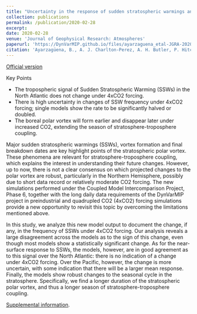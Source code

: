 ```yaml
---
title: "Uncertainty in the response of sudden stratospheric warmings and stratosphere-troposphere coupling to quadrupled CO2 concentrations in CMIP6 models"
collection: publications
permalink: /publication/2020-02-28
excerpt: 
date: 2020-02-28
venue: 'Journal of Geophysical Research: Atmospheres'
paperurl: 'https://DynVarMIP.github.io/files/ayarzaguena_etal-JGRA-2020.pdf'
citation: 'Ayarzagüena, B., A. J. Charlton-Perez, A. H. Butler, P. Hitchcock, I. R. Simpson, L. M. Polvani, N. Butchart, E. P. Gerber, L. Gray, B. Hassler, P. Lin, F. Lott, E. Manzini, R. Mizuta, C. Orbe, S. Osprey, D. Saint-Martin, M. Sigmond, M. Taguchi, E. M. Volodin, S. Watanabe, 2020: Uncertainty in the response of sudden stratospheric warmings and stratosphere-troposphere coupling to quadrupled CO2 concentrations in CMIP6 models, <i>J. Geophys. Res. Atmos.</i>, <b>125</b>, e2019JD032345, doi:10.1029/2019JD032345.'
---
```


[Official version](http://dx.doi.org/10.1029/2019JD032345)

Key Points
* The tropospheric signal of Sudden Stratospheric Warming (SSWs) in the North Atlantic does not change under 4xCO2 forcing.
* There is high uncertainty in changes of SSW frequency under 4xCO2 forcing; single models show the rate to be significantly halved or doubled.
* The boreal polar vortex will form earlier and disappear later under increased CO2, extending the season of stratosphere-troposphere coupling.

Major sudden stratospheric warmings (SSWs), vortex formation and final breakdown dates are key highlight points of the stratospheric polar vortex. These phenomena are relevant for stratosphere-troposphere coupling, which explains the interest in understanding their future changes. However, up to now, there is not a clear consensus on which projected changes to the polar vortex are robust, particularly in the Northern Hemisphere, possibly due to short data record or relatively moderate CO2 forcing. The new simulations performed under the Coupled Model Intercomparison Project, Phase 6, together with the long daily data requirements of the DynVarMIP project in preindustrial and quadrupled CO2 (4xCO2) forcing simulations provide a new opportunity to revisit this topic by overcoming the limitations mentioned above.

In this study, we analyze this new model output to document the change, if any, in the frequency of SSWs under 4xCO2 forcing. Our analysis reveals a large disagreement across the models as to the sign of this change, even though most models show a statistically significant change. As for the near-surface response to SSWs, the models, however, are in good agreement as to this signal over the North Atlantic: there is no indication of a change under 4xCO2 forcing. Over the Pacific, however, the change is more uncertain, with some indication that there will be a larger mean response. Finally, the models show robust changes to the seasonal cycle in the stratosphere. Specifically, we find a longer duration of the stratospheric polar vortex, and thus a longer season of stratosphere-troposphere coupling.

[Supplemental information](https://edwinpgerber.github.io/files/ayarzaguena_etal-JGRA-2020-supplement.pdf).

